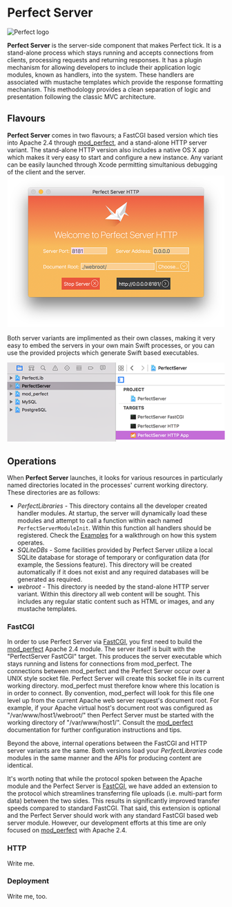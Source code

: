 # Perfect Server
![Perfect logo](https://www.perfect.org/images/icon_128x128.png)

**Perfect Server** is the server-side component that makes Perfect tick. It is a stand-alone process which stays running and accepts connections from clients, processing requests and returning responses. It has a plugin mechanism for allowing developers to include their application logic modules, known as handlers, into the system. These handlers are associated with mustache templates which provide the response formatting mechanism. This methodology provides a clean separation of logic and presentation following the classic MVC architecture.

## Flavours

**Perfect Server** comes in two flavours; a FastCGI based version which ties into Apache 2.4 through [mod_perfect](../Connectors/mod_perfect/#mod_perfect), and a stand-alone HTTP server variant. The stand-alone HTTP version also includes a native OS X app which makes it very easy to start and configure a new instance. Any variant can be easily launched through Xcode permitting simultanious debugging of the client and the server.
![Dev HTTP Window](../SiteAssets/perfect_dev_http_window.png)

Both server variants are implimented as their own classes, making it very easy to embed the servers in your own main Swift processes, or you can use the provided projects which generate Swift based executables.

![Perfect Server Targets](../SiteAssets/perfect_server_targets.png)

## Operations
When **Perfect Server** launches, it looks for various resources in particularly named directories located in the processes' current working directory. These directories are as follows:

* *PerfectLibraries* - This directory contains all the developer created handler modules. At startup, the server will dynamically load these modules and attempt to call a function within each named `PerfectServerModuleInit`. Within this function all handlers should be registered. Check the [Examples](../Examples/#examples) for a walkthrough on how this system operates.
* *SQLiteDBs* - Some facilities provided by Perfect Server utilize a local SQLite database for storage of temporary or configuration data (for example, the Sessions feature). This directory will be created automatically if it does not exist and any required databases will be generated as required.
* *webroot* - This directory is needed by the stand-alone HTTP server variant. Within this directory all web content will be sought. This includes any regular static content such as HTML or images, and any mustache templates.

### FastCGI
In order to use Perfect Server via [FastCGI](http://www.fastcgi.com/), you first need to build the [mod_perfect](https://github.com/PerfectlySoft/Perfect/tree/master/Connectors/mod_perfect#mod_perfect) Apache 2.4 module. The server itself is built with the "PerfectServer FastCGI" target. This produces the server executable which stays running and listens for connections from mod_perfect. The connections between mod_perfect and the Perfect Server occur over a UNIX style socket file. Perfect Server will create this socket file in its current working directory. mod_perfect must therefore know where this location is in order to connect. By convention, mod_perfect will look for this file one level up from the current Apache web server request's document root. For example, if your Apache virtual host's document root was configured as "/var/www/host1/webroot/" then Perfect Server must be started with the working directory of "/var/www/host1/". Consult the [mod_perfect](https://github.com/PerfectlySoft/Perfect/tree/master/Connectors/mod_perfect#mod_perfect) documentation for further configuration instructions and tips.

Beyond the above, internal operations between the FastCGI and HTTP server variants are the same. Both versions load your *PerfectLibraries* code modules in the same manner and the APIs for producing content are identical.

It's worth noting that while the protocol spoken between the Apache module and the Perfect Server is [FastCGI](http://www.fastcgi.com/), we have added an extension to the protocol which streamlines transferring file uploads (i.e. multi-part form data) between the two sides. This results in significantly improved transfer speeds compared to standard FastCGI. That said, this extension is optional and the Perfect Server should work with any standard FastCGI based web server module. However, our development efforts at this time are only focused on [mod_perfect](https://github.com/PerfectlySoft/Perfect/tree/master/Connectors/mod_perfect#mod_perfect) with Apache 2.4.

### HTTP
Write me.

### Deployment
Write me, too.